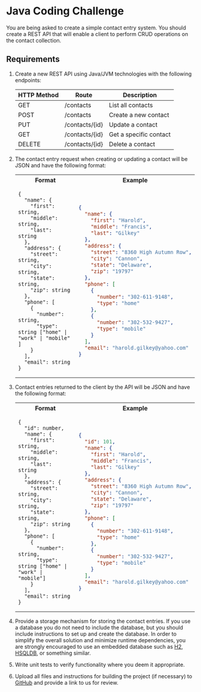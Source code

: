 # Java Coding Challenge
You are being asked to create a simple contact entry system. You should create a REST API that will enable a client to
perform CRUD operations on the contact collection.

## Requirements
1. Create a new REST API using Java/JVM technologies with the following endpoints:

   | HTTP Method | Route          | Description            |
   |-------------|----------------|------------------------|
   | GET         | /contacts      | List all contacts      |
   | POST        | /contacts      | Create a new contact   |
   | PUT         | /contacts/{id} | Update a contact       |
   | GET         | /contacts/{id} | Get a specific contact |
   | DELETE      | /contacts/{id} | Delete a contact       |

2. The contact entry request when creating or updating a contact will be JSON and have the following format:

    <table>
    <tr><th>Format</th><th>Example</th></tr>
    <tr>
    <td>

    ```
    {
      "name": {
        "first": string,
        "middle": string,
        "last": string
      },
      "address": {
        "street": string,
        "city": string,
        "state": string,
        "zip": string
      },
      "phone": [
        {
          "number": string,
          "type": string ["home" | "work" | "mobile" ]
        }
      ],
      "email": string
    }
    ```

    </td>
    <td>

    ```json
    {
      "name": {
        "first": "Harold",
        "middle": "Francis",
        "last": "Gilkey"
      },
      "address": {
        "street": "8360 High Autumn Row",
        "city": "Cannon",
        "state": "Delaware",
        "zip": "19797"
      },
      "phone": [
        {
          "number": "302-611-9148",
          "type": "home"
        },
        {
          "number": "302-532-9427",
          "type": "mobile"
        }
      ],
      "email": "harold.gilkey@yahoo.com"
    }
    ```

    </td>
    </tr>
    </table>

3. Contact entries returned to the client by the API will be JSON and have the following format:

    <table>
    <tr><th>Format</th><th>Example</th></tr>
    <tr>
    <td>

    ```
    {
      "id": number,
      "name": {
        "first": string,
        "middle": string,
        "last": string
      },
      "address": {
        "street": string,
        "city": string,
        "state": string,
        "zip": string
      },
      "phone": [
        {
          "number": string,
          "type": string ["home" | "work" | "mobile"]
        }
      ],
      "email": string
    }
    ```

    </td>
    <td>

    ```json
    {
      "id": 101,
      "name": {
        "first": "Harold",
        "middle": "Francis",
        "last": "Gilkey"
      },
      "address": {
        "street": "8360 High Autumn Row",
        "city": "Cannon",
        "state": "Delaware",
        "zip": "19797"
      },
      "phone": [
        {
          "number": "302-611-9148",
          "type": "home"
        },
        {
          "number": "302-532-9427",
          "type": "mobile"
        }
      ],
      "email": "harold.gilkey@yahoo.com"
    }
    ```

    </td>
    </tr>
    </table>

4. Provide a storage mechanism for storing the contact entries. If you use a database you do not need to include the
   database, but you should include instructions to set up and create the database. In order to simplify the overall
   solution and minimize runtime dependencies, you are strongly encouraged to use an embedded database such as
   [H2](https://www.h2database.com/html/main.html), [HSQLDB](https://hsqldb.org/), or something similar.
5. Write unit tests to verify functionality where you deem it appropriate.
6. Upload all files and instructions for building the project (if necessary) to [GitHub](https://github.com/) and
   provide a link to us for review.
